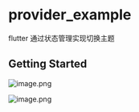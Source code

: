 # provider_example

flutter 通过状态管理实现切换主题

## Getting Started


![image.png](https://upload-images.jianshu.io/upload_images/1419035-fe20002c18737b65.png?imageMogr2/auto-orient/strip%7CimageView2/2/w/320)

![image.png](https://upload-images.jianshu.io/upload_images/1419035-081dea5c26d30110.png?imageMogr2/auto-orient/strip%7CimageView2/2/w/320)